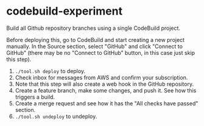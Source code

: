 # codebuild-experiment

Build all Github repository branches using a single CodeBuild project.

Before deploying this, go to CodeBuild and start creating a new project manually. In the Source section, select "GitHub" and click "Connect to GitHub" (there may be no "Connect to GitHub" button, in this case just skip this step).

1. `./tool.sh deploy` to deploy. 
2. Check inbox for messages from AWS and confirm your subscription.
3. Note that this step will also create a web hook in the GitHub repository.
4. Create a feature branch, make some changes, and push it. See how this triggers a build.
5. Create a merge request and see how it has the "All checks have passed" section.
6. `./tool.sh undeploy` to undeploy.
